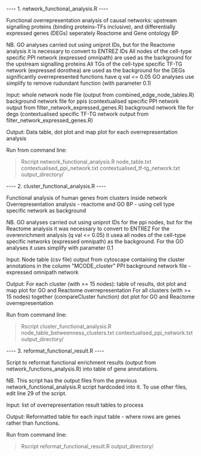 
---- 1. network_functional_analysis.R ----

Functional overrepresentation analysis of causal networks: upstream signalling proteins (binding proteins-TFs inclusive), and differentially expressed genes (DEGs) seperately
Reactome and Gene ontology BP

NB. GO analyses carried out using uniprot IDs, but for the Reactome analysis it is necessary to convert to ENTREZ IDs
All nodes of the cell-type specific PPI network (expressed omnipath) are used as the background for the upstream signalling proteins
All TGs of the cell-type specific TF-TG network (expressed dorothea) are used as the background for the DEGs
significantly overrepresented functions have q val <= 0.05
GO analyses use simplify to remove rudundant function (with parameter 0.1)

Input: whole network node file (output from combined_edge_node_tables.R)
        background network file for ppis (contextualised specific PPI network output from filter_network_expressed_genes.R)
        background network file for degs (contextualised specific TF-TG network output from filter_network_expressed_genes.R)
        
Output: Data table, dot plot and map plot for each overrepresentation analysis

Run from command line:

> Rscript network_functional_analysis.R node_table.txt contextualised_ppi_network.txt contextualised_tf-tg_network.txt output_directory/


---- 2. cluster_functional_analysis.R ----

Functional analysis of human genes from clusters inside network
Overrepresentation analysis - reactome and GO BP - using cell type specific network as background

NB. GO analyses carried out using uniprot IDs for the ppi nodes, but for the Reactome analysis it was necessary to convert to ENTREZ
    For the overenrichment analysis (q val <= 0.05) it usea all nodes of the cell-type specific networks (expressed omnipath) as the background.
    For the GO analyses it uses simplify with parameter 0.1

Input: Node table (csv file) output from cytoscape containing the cluster annotations in the column "MCODE_cluster"
       PPI background network file - expressed omnipath network

Output: For each cluster (with >= 15 nodes): table of results, dot plot and map plot for GO and Reactome overrepresentation
        For all clusters (with >= 15 nodes) together (compareCluster function) dot plot for GO and Reactome overrepresentation

Run from command line:
 
> Rscript cluster_functional_analysis.R node_table_betweenness_clusters.txt contextualised_ppi_network.txt output_directory/


---- 3. reformat_functional_result.R ----

Script to reformat functional enrichment results (output from network_functions_analysis.R) into table of gene annotations. 

NB. This script has the output files from the previous network_functional_analysis.R script hardcoded into it. To use other files, edit line 29 of the script.

Input: list of overrepresentation result tables to process

Output: Reformatted table for each input table - where rows are genes rather than functions.

Run from command line:

> Rscript reformat_functional_result.R output_directory/
